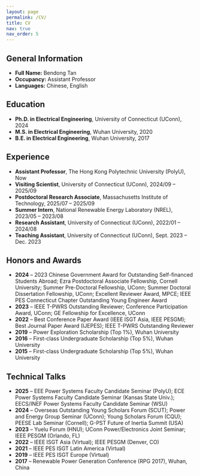 ```yaml
---
layout: page
permalink: /CV/
title: CV
nav: true
nav_order: 5
---
```

<div class="cv">

  <!-- General Information -->
  <section>
    <h2>General Information</h2>
    <ul>
      <li><strong>Full Name:</strong> Bendong Tan</li>
      <li><strong>Occupancy:</strong> Assistant Professor</li>
      <li><strong>Languages:</strong> Chinese, English</li>
    </ul>
  </section>

  <!-- Education -->
  <section>
    <h2>Education</h2>
    <ul>
      <li><strong>Ph.D. in Electrical Engineering</strong>, University of Connecticut (UConn), 2024</li>
      <li><strong>M.S. in Electrical Engineering</strong>, Wuhan University, 2020</li>
      <li><strong>B.E. in Electrical Engineering</strong>, Wuhan University, 2017</li>
    </ul>
  </section>

  <!-- Experience -->
  <section>
    <h2>Experience</h2>
    <ul>
      <li><strong>Assistant Professor</strong>, The Hong Kong Polytechnic University (PolyU), Now</li>
      <li><strong>Visiting Scientist</strong>, University of Connecticut (UConn), 2024/09 – 2025/09</li>
      <li><strong>Postdoctoral Research Associate</strong>, Massachusetts Institute of Technology, 2025/07 – 2025/09</li>
      <li><strong>Summer Intern</strong>, National Renewable Energy Laboratory (NREL), 2023/05 – 2023/08</li>
      <li><strong>Research Assistant</strong>, University of Connecticut (UConn), 2022/01 – 2024/08</li>
      <li><strong>Teaching Assistant</strong>, University of Connecticut (UConn), Sept. 2023 – Dec. 2023</li>
    </ul>
  </section>

  <!-- Honors and Awards -->
  <section>
    <h2>Honors and Awards</h2>
    <ul>
      <li><strong>2024</strong> – 2023 Chinese Government Award for Outstanding Self-financed Students Abroad; Ezra Postdoctoral Associate Fellowship, Cornell University; Summer Pre-Doctoral Fellowship, UConn; Summer Doctoral Dissertation Fellowship, UConn; Excellent Reviewer Award, MPCE; IEEE PES Connecticut Chapter Outstanding Young Engineer Award</li>
      <li><strong>2023</strong> – IEEE T-PWRS Outstanding Reviewer; Conference Participation Award, UConn; GE Fellowship for Excellence, UConn</li>
      <li><strong>2022</strong> – Best Conference Paper Award (IEEE ISGT Asia, IEEE PESGM); Best Journal Paper Award (IJEPES); IEEE T-PWRS Outstanding Reviewer</li>
      <li><strong>2019</strong> – Power Exploration Scholarship (Top 1%), Wuhan University</li>
      <li><strong>2016</strong> – First-class Undergraduate Scholarship (Top 5%), Wuhan University</li>
      <li><strong>2015</strong> – First-class Undergraduate Scholarship (Top 5%), Wuhan University</li>
    </ul>
  </section>

  <!-- Technical Talks -->
  <section>
    <h2>Technical Talks</h2>
    <ul>
      <li><strong>2025</strong> – EEE Power Systems Faculty Candidate Seminar (PolyU); ECE Power Systems Faculty Candidate Seminar (Kansas State Univ.); EECS/INEF Power Systems Faculty Candidate Seminar (WSU)</li>
      <li><strong>2024</strong> – Overseas Outstanding Young Scholars Forum (SCUT); Power and Energy Group Seminar (UConn); Young Scholars Forum (CQU); PEESE Lab Seminar (Cornell); G-PST Future of Inertia Summit (USA)</li>
      <li><strong>2023</strong> – Yuelu Forum (HNU); UConn Power/Electronics Joint Seminar; IEEE PESGM (Orlando, FL)</li>
      <li><strong>2022</strong> – IEEE ISGT Asia (Virtual); IEEE PESGM (Denver, CO)</li>
      <li><strong>2021</strong> – IEEE PES ISGT Latin America (Virtual)</li>
      <li><strong>2019</strong> – IEEE PES ISGT Europe (Virtual)</li>
      <li><strong>2017</strong> – Renewable Power Generation Conference (RPG 2017), Wuhan, China</li>
    </ul>
  </section>

</div>
